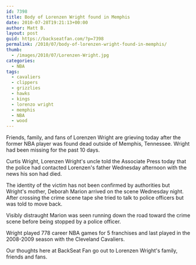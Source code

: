 ```yaml
---
id: 7398
title: Body of Lorenzen Wright found in Memphis
date: 2010-07-28T19:21:13+00:00
author: Matt B.
layout: post
guid: https://backseatfan.com/?p=7398
permalink: /2010/07/body-of-lorenzen-wright-found-in-memphis/
thumb:
  - /images/2010/07/Lorenzen-Wright.jpg
categories:
  - NBA
tags:
  - cavaliers
  - clippers
  - grizzlies
  - hawks
  - kings
  - lorenzo wright
  - memphis
  - NBA
  - wood
---
```


<div class="entry">
  <p>
    Friends, family, and fans of Lorenzen Wright are grieving today after the former NBA player was found dead outside of Memphis, Tennessee. Wright had been missing for the past 10 days.
  </p>

  <p>
    Curtis Wright, Lorenzen Wright's uncle told the Associate Press today that the police had contacted Lorenzen's father Wednesday afternoon with the news his son had died.
  </p>

  <p>
    The identity of the victim has not been confirmed by authorities but Wright's mother, Deborah Marion arrived on the scene Wednesday night. After crossing the crime scene tape she tried to talk to police officers but was told to move back.
  </p>

  <p>
    Visibly distraught Marion was seen running down the road toward the crime scene before being stopped by a police officer.
  </p>

  <p>
    Wright played 778 career NBA games for 5 franchises and last played in the 2008-2009 season with the Cleveland Cavaliers.
  </p>

  <p>
    Our thoughts here at BackSeat Fan go out to Lorenzen Wright's family, friends and fans.
  </p>
</div>
